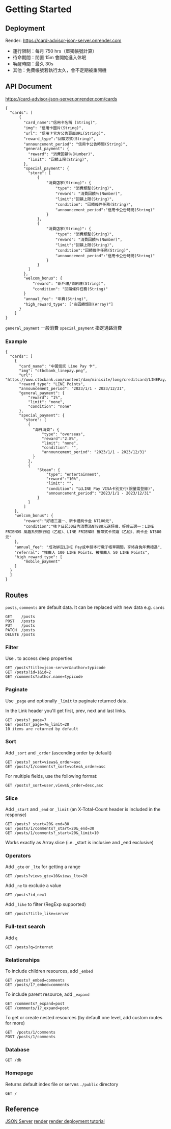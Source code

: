 # Getting Started

## Deployment

Render: https://card-advisor-json-server.onrender.com

- 運行限制：每月 750 hrs（單獨帳號計算）
- 待命期間：閒置 15m 會開始進入休眠
- 喚醒時間：最久 30s
- 其他：免費帳號若執行太久，會不定期被重開機

## API Document
https://card-advisor-json-server.onrender.com/cards

```
{
  "cards": [
      {
        "card_name":"信用卡名稱 (String)",
        "img": "信用卡圖片(String)",
        "url": "信用卡官方公告頁面URL(String)", 
        "reward_type":"回饋方式(String)",
        "announcement_period": "信用卡公告時間(String)",
        "general_payment": {     
          "reward": "消費回饋％(Number)",
          "limit": "回饋上限(String)",
        },
        "special_payment": {     
          "store": [             
              {
                  "消費店家(String)": {
                      "type": "消費類型(String)",
                      "reward": "消費回饋％(Number)",
                      "limit":"回饋上限(String)",        
                      "condition": "回饋條件任務(String)",    
                      "announcement_period":"信用卡公告時間(String)"
                  }
              },
              {
                  "消費店家(String)": {
                      "type": "消費類型(String)",
                      "reward": "消費回饋％(Number)",
                      "limit":"回饋上限(String)",
                      "condition":"回饋條件任務(String)",
                      "announcement_period":"信用卡公告時間(String)"
                  }
              }
          ] 
        },
        "welcom_bonus": {
            "reward": "新戶禮/首刷禮(String)",
            "condition": "回饋條件任務(String)"
        }
        "annual_fee": "年費(String)",  
        "high_reward_type": ["高回饋類別(Array)“]  
      }
    ]
}
```
`general_payment` 一般消費
`special_payment` 指定通路消費

### Example
```
{
  "cards": [
    {
      "card_name": "中國信託 Line Pay 卡",
      "img": "ctbcbank_linepay.png",
      "url": "https://www.ctbcbank.com/content/dam/minisite/long/creditcard/LINEPay/notice.html",
      "reward_type": "LINE Points",
      "announcement_period": "2023/1/1 - 2023/12/31",
      "general_payment": {
          "reward": "1%",
          "limit": "none",
          "condition": "none"
      },
      "special_payment": {
        "store": [
          {
            "海外消費": {
                "type": "overseas",
                "reward":"2.8%",
                "limit": "none",
                "condition": "",
                "announcement_period": "2023/1/1 - 2023/12/31"
            }
          },
          {
              "Steam": {
                  "type": "entertainment",
                  "reward":"10%",
                  "limit": "",
                  "condition": "以LINE Pay VISA卡別支付(限量需登錄)",
                  "announcement_period": "2023/1/1 - 2023/12/31"
              }
          }
        ]
    },
    "welcom_bonus": {
        "reward":"好禮三選一、新卡禮刷卡金 NT100元",
        "condition":"核卡日起30日內消費滿NT888元送好禮，好禮三選一：LINE FRIENDS 風趣系列旅行組（乙組）、LINE FRIENDS 攜帶式卡式爐（乙組）、刷卡金 NT500元"
    },
    "annual_fee": "成功綁定LINE Pay或申請本行電子帳單期間，享終身免年費禮遇",
    "referral": "推薦人 100 LINE Points、被推薦人 50 LINE Points",
    "high_reward_type": [
        "mobile_payment"
    ]
  }
  ]
}
```


## Routes

`posts`, `comments` are default data. It can be replaced with new data e.g. `cards`

```
GET    /posts
POST   /posts
PUT    /posts
PATCH  /posts
DELETE /posts
```


### Filter

Use . to access deep properties
```
GET /posts?title=json-server&author=typicode
GET /posts?id=1&id=2
GET /comments?author.name=typicode
```

### Paginate

Use `_page` and optionally `_limit` to paginate returned data.

In the Link header you'll get first, prev, next and last links.
```
GET /posts?_page=7
GET /posts?_page=7&_limit=20
10 items are returned by default
```

### Sort

Add `_sort` and `_order` (ascending order by default)
```
GET /posts?_sort=views&_order=asc
GET /posts/1/comments?_sort=votes&_order=asc
```
For multiple fields, use the following format:
```
GET /posts?_sort=user,views&_order=desc,asc
```

### Slice

Add `_start` and `_end` or `_limit` (an X-Total-Count header is included in the response)
```
GET /posts?_start=20&_end=30
GET /posts/1/comments?_start=20&_end=30
GET /posts/1/comments?_start=20&_limit=10
```
Works exactly as Array.slice (i.e. _start is inclusive and _end exclusive)

### Operators

Add `_gte` or `_lte` for getting a range

```
GET /posts?views_gte=10&views_lte=20
```
Add `_ne` to exclude a value
```
GET /posts?id_ne=1
```
Add `_like` to filter (RegExp supported)
```
GET /posts?title_like=server
```
### Full-text search

Add `q`
```
GET /posts?q=internet
```
### Relationships

To include children resources, add `_embed`
```
GET /posts?_embed=comments
GET /posts/1?_embed=comments
```
To include parent resource, add `_expand`
```
GET /comments?_expand=post
GET /comments/1?_expand=post
```
To get or create nested resources (by default one level, add custom routes for more)
```
GET  /posts/1/comments
POST /posts/1/comments
```

### Database
```
GET /db
```

### Homepage

Returns default index file or serves `./public` directory
```
GET /
```

## Reference
[JSON Server](https://github.com/typicode/json-server)
[render](https://render.com/docs/free)
[render deployment tutorial](https://hackmd.io/@NoName21/deploy-to-render-2022)
